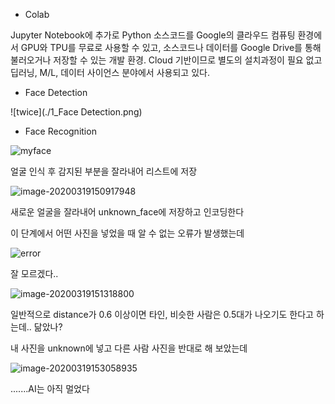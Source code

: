 * Colab

Jupyter Notebook에 추가로 Python 소스코드를 Google의 클라우드 컴퓨팅 환경에서 GPU와 TPU를 무료로 사용할 수 있고, 소스코드나 데이터를 Google Drive를 통해 불러오거나 저장할 수 있는 개발 환경. Cloud 기반이므로 별도의 설치과정이 필요 없고 딥러닝, M/L, 데이터 사이언스 분야에서 사용되고 있다.



- Face Detection

![twice](./1_Face Detection.png)



- Face Recognition

![myface](./2_Faces.png)

얼굴 인식 후 감지된 부분을 잘라내어 리스트에 저장



![image-20200319150917948](./3_unknownFace.png)

새로운 얼굴을 잘라내어 unknown_face에 저장하고 인코딩한다

이 단계에서 어떤 사진을 넣었을 때 알 수 없는 오류가 발생했는데 

![error](./6_Error.png)

잘 모르겠다..



![image-20200319151318800](./4_Distance.png)

일반적으로 distance가 0.6 이상이면 타인, 비슷한 사람은 0.5대가 나오기도 한다고 하는데.. 닮았나?



내 사진을 unknown에 넣고 다른 사람 사진을 반대로 해 보았는데

![image-20200319153058935](./5_Distance2.png)

.......AI는 아직 멀었다
